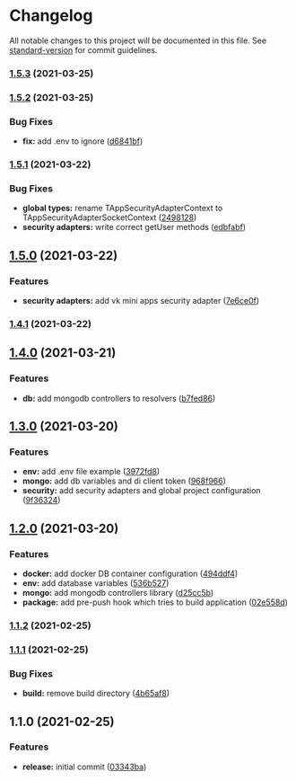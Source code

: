 # Changelog

All notable changes to this project will be documented in this file. See [standard-version](https://github.com/conventional-changelog/standard-version) for commit guidelines.

### [1.5.3](https://github.com/wolframdeus/graphql-backend-template/compare/v1.5.2...v1.5.3) (2021-03-25)

### [1.5.2](https://github.com/wolframdeus/graphql-backend-template/compare/v1.5.1...v1.5.2) (2021-03-25)


### Bug Fixes

* **fix:** add .env to ignore ([d6841bf](https://github.com/wolframdeus/graphql-backend-template/commit/d6841bfa6a069fd3e521b02e798684813fb12e27))

### [1.5.1](https://github.com/wolframdeus/graphql-backend-template/compare/v1.5.0...v1.5.1) (2021-03-22)


### Bug Fixes

* **global types:** rename TAppSecurityAdapterContext to TAppSecurityAdapterSocketContext ([2498128](https://github.com/wolframdeus/graphql-backend-template/commit/24981282cc702c43ed6c96b0bf2ba84a1855eaf3))
* **security adapters:** write correct getUser methods ([edbfabf](https://github.com/wolframdeus/graphql-backend-template/commit/edbfabfdb75612bf81b635c3d818c322b6c4d3f8))

## [1.5.0](https://github.com/wolframdeus/graphql-backend-template/compare/v1.4.1...v1.5.0) (2021-03-22)


### Features

* **security adapters:** add vk mini apps security adapter ([7e6ce0f](https://github.com/wolframdeus/graphql-backend-template/commit/7e6ce0ff95a888c5121ba62bbfce68e9dbec5659))

### [1.4.1](https://github.com/wolframdeus/graphql-backend-template/compare/v1.4.0...v1.4.1) (2021-03-22)

## [1.4.0](https://github.com/wolframdeus/graphql-backend-template/compare/v1.3.0...v1.4.0) (2021-03-21)


### Features

* **db:** add mongodb controllers to resolvers ([b7fed86](https://github.com/wolframdeus/graphql-backend-template/commit/b7fed864b8e1d8162f19dadd075e405262c427fe))

## [1.3.0](https://github.com/wolframdeus/graphql-backend-template/compare/v1.2.0...v1.3.0) (2021-03-20)


### Features

* **env:** add .env file example ([3972fd8](https://github.com/wolframdeus/graphql-backend-template/commit/3972fd8085e5900986544d3b2d314fc557873339))
* **mongo:** add db variables and di client token ([968f966](https://github.com/wolframdeus/graphql-backend-template/commit/968f966d5f7ac88ee09e3686d3611720a0897967))
* **security:** add security adapters and global project configuration ([9f36324](https://github.com/wolframdeus/graphql-backend-template/commit/9f36324780b5b6bdc16e9554da82170c72272075))

## [1.2.0](https://github.com/wolframdeus/graphql-backend-template/compare/v1.1.2...v1.2.0) (2021-03-20)


### Features

* **docker:** add docker DB container configuration ([494ddf4](https://github.com/wolframdeus/graphql-backend-template/commit/494ddf4501abb668fca159c55d87f9a5ec59edbe))
* **env:** add database variables ([536b527](https://github.com/wolframdeus/graphql-backend-template/commit/536b52751abd1eb5f8b5f2ec0c78f28bda193064))
* **mongo:** add mongodb controllers library ([d25cc5b](https://github.com/wolframdeus/graphql-backend-template/commit/d25cc5bde32c71cc2992f51c40a6a0a9d20c7cb9))
* **package:** add pre-push hook which tries to build application ([02e558d](https://github.com/wolframdeus/graphql-backend-template/commit/02e558dff23b7f2976870f382138aa69b0414596))

### [1.1.2](https://github.com/wolframdeus/graphql-backend-template/compare/v1.1.1...v1.1.2) (2021-02-25)

### [1.1.1](https://github.com/wolframdeus/graphql-backend-template/compare/v1.1.0...v1.1.1) (2021-02-25)


### Bug Fixes

* **build:** remove build directory ([4b65af8](https://github.com/wolframdeus/graphql-backend-template/commit/4b65af89e7c23f3ee9c87b18b7d94bf77f981ed3))

## 1.1.0 (2021-02-25)


### Features

* **release:** initial commit ([03343ba](https://github.com/wolframdeus/graphql-backend-template/commit/03343ba10a9a91cc95a11202cebf218bf758029c))
